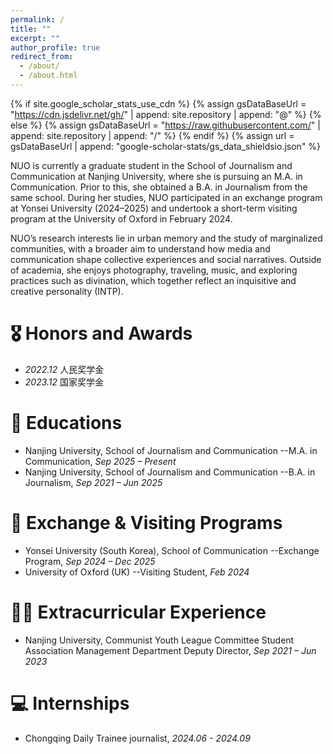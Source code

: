 ```yaml
---
permalink: /
title: ""
excerpt: ""
author_profile: true
redirect_from: 
  - /about/
  - /about.html
---
```


{% if site.google_scholar_stats_use_cdn %}
{% assign gsDataBaseUrl = "https://cdn.jsdelivr.net/gh/" | append: site.repository | append: "@" %}
{% else %}
{% assign gsDataBaseUrl = "https://raw.githubusercontent.com/" | append: site.repository | append: "/" %}
{% endif %}
{% assign url = gsDataBaseUrl | append: "google-scholar-stats/gs_data_shieldsio.json" %}

<span class='anchor' id='about-me'></span>

NUO is currently a graduate student in the School of Journalism and Communication at Nanjing University, where she is pursuing an M.A. in Communication. Prior to this, she obtained a B.A. in Journalism from the same school. During her studies, NUO participated in an exchange program at Yonsei University (2024–2025) and undertook a short-term visiting program at the University of Oxford in February 2024.

NUO’s research interests lie in urban memory and the study of marginalized communities, with a broader aim to understand how media and communication shape collective experiences and social narratives. Outside of academia, she enjoys photography, traveling, music, and exploring practices such as divination, which together reflect an inquisitive and creative personality (INTP).


# 🎖 Honors and Awards
- *2022.12* 人民奖学金 
- *2023.12* 国家奖学金 

# 📖 Educations
- Nanjing University, School of Journalism and Communication
--M.A. in Communication, *Sep 2025 – Present*
- Nanjing University, School of Journalism and Communication
--B.A. in Journalism, *Sep 2021 – Jun 2025*

# 🏫 Exchange & Visiting Programs
- Yonsei University (South Korea), School of Communication
--Exchange Program, *Sep 2024 – Dec 2025*
- University of Oxford (UK)
--Visiting Student, *Feb 2024*

# 🏄‍♀️ Extracurricular Experience
- Nanjing University, Communist Youth League Committee Student Association Management Department
Deputy Director, *Sep 2021 – Jun 2023*

# 💻 Internships
- Chongqing Daily
  Trainee journalist, *2024.06 - 2024.09*
